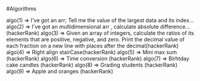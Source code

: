 #Algorithms

algo(1) => I've got an arr; Tell me the value of the largest data and its index...
algo(2) => I've got an multidimensional arr , calculate absolute difference...(hackerRank)
algo(3) => Given an array of integers, calculate the ratios of its elements that are positive, negative, and zero. Print the decimal value of each fraction on a new line with                places after the decimal(hackerRank)
algo(4) => Right align stairCase(hackerRank)
algo(5) => Mini max sum (hackerRank)
algo(6) => Time conversion (hackerRank)
algo(7) => Birhtday cake candles (hackerRank)
algo(8) => Grading students (hackerRank)
algo(9) => Apple and oranges (hackerRank)
